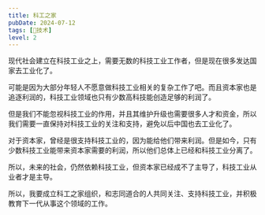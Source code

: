 ```yaml
---
title: 科工之家
pubDate: 2024-07-12
tags: [🔭技术]
level: 2
---
```


现代社会建立在科技工业之上，需要无数的科技工业工作者，但是现在很多发达国家去工业化了。

可能是因为大部分年轻人不愿意做科技工业相关的复杂工作了吧。而且资本家也是追逐利润的，科技工业领域也只有少数高科技能创造足够的利润了。

但是我们不能忽视科技工业的作用，并且其维护升级也需要很多人才和资金，所以我们需要一直保持对科技工业的关注和支持，避免以后中国也去工业化了。

对于资本家，曾经是很支持科技工业的，因为能给他们带来利润。但是如今，只有少数科技工业能带来资本家需要的利润，所以他们总体上已经和科技工业分离了。

所以，未来的社会，仍然依赖科技工业，但资本家已经成不了主导了，科技工业从业者才是主导。

所以，我要成立科工之家组织，和志同道合的人共同关注、支持科技工业，并积极教育下一代从事这个领域的工作。
